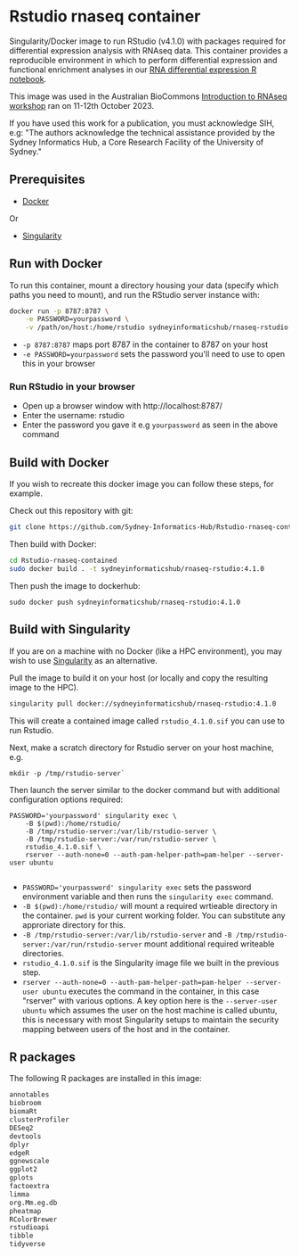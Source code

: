 # Rstudio rnaseq container

Singularity/Docker image to run RStudio (v4.1.0) with packages required for differential expression analysis with RNAseq data. This container provides a reproducible environment in which to perform differential expression and functional enrichment analyses in our [RNA differential expression R notebook](https://github.com/Sydney-Informatics-Hub/rnaseq-differential-expression-Rnotebook). 

This image was used in the Australian BioCommons [Introduction to RNAseq workshop](https://sydney-informatics-hub.github.io/rnaseq-workshop-2023/) ran on 11-12th October 2023.

If you have used this work for a publication, you must acknowledge SIH, e.g: "The authors acknowledge the technical assistance provided by the Sydney Informatics Hub, a Core Research Facility of the University of Sydney."

## Prerequisites

* [Docker](https://docs.docker.com/get-docker/)

Or

* [Singularity](https://docs.sylabs.io/guides/3.7/admin-guide/installation.html)


## Run with Docker

To run this container, mount a directory housing your data (specify which paths you need to mount), and run the RStudio server instance with: 

```bash 
docker run -p 8787:8787 \
    -e PASSWORD=yourpassword \
    -v /path/on/host:/home/rstudio sydneyinformaticshub/rnaseq-rstudio:4.1.0
```

* `-p 8787:8787` maps port 8787 in the container to 8787 on your host
* `-e PASSWORD=yourpassword` sets the password you'll need to use to open this in your browser

### Run RStudio in your browser

- Open up a browser window with http://localhost:8787/ 
- Enter the username: rstudio
- Enter the password you gave it e.g `yourpassword` as seen in the above command


## Build with Docker
If you wish to recreate this docker image you can follow these steps, for example.

Check out this repository with git:

```bash 
git clone https://github.com/Sydney-Informatics-Hub/Rstudio-rnaseq-contained.git

```

Then build with Docker:

```bash
cd Rstudio-rnaseq-contained
sudo docker build . -t sydneyinformaticshub/rnaseq-rstudio:4.1.0
```

Then push the image to dockerhub:

```
sudo docker push sydneyinformaticshub/rnaseq-rstudio:4.1.0
```

## Build with Singularity 

If you are on a machine with no Docker (like a HPC environment), you may wish to use [Singularity](https://docs.sylabs.io/guides/3.7/admin-guide/installation.html) as an alternative.

Pull the image to build it on your host (or locally and copy the resulting image to the HPC). 

```bash 
singularity pull docker://sydneyinformaticshub/rnaseq-rstudio:4.1.0
```
This will create a contained image called `rstudio_4.1.0.sif` you can use to run Rstudio.

Next, make a scratch directory for Rstudio server on your host machine, e.g.

```
mkdir -p /tmp/rstudio-server`
```

Then launch the server similar to the docker command but with additional configuration options required:

``` 
PASSWORD='yourpassword' singularity exec \
	-B $(pwd):/home/rstudio/
    -B /tmp/rstudio-server:/var/lib/rstudio-server \
    -B /tmp/rstudio-server:/var/run/rstudio-server \
    rstudio_4.1.0.sif \
    rserver --auth-none=0 --auth-pam-helper-path=pam-helper --server-user ubuntu
	
```

* `PASSWORD='yourpassword' singularity exec` sets the password environment variable and then runs the `singularity exec` command.
* `-B $(pwd):/home/rstudio/` will mount a required wrtieable directory in the container. `pwd` is your current working folder. You can substitute any approriate directory for this.
* `-B /tmp/rstudio-server:/var/lib/rstudio-server` and `-B /tmp/rstudio-server:/var/run/rstudio-server` mount additional required writeable directories.
* `rstudio_4.1.0.sif` is the Singularity image file we built in the previous step.
* `rserver --auth-none=0 --auth-pam-helper-path=pam-helper --server-user ubuntu` executes the command in the container, in this case "rserver" with various options. A key option here is the `--server-user ubuntu` which assumes the user on the host machine is called ubuntu, this is necessary with most Singularity setups to maintain the security mapping between users of the host and in the container.


## R packages 

The following R packages are installed in this image: 

```default
annotables
biobroom
biomaRt
clusterProfiler
DESeq2
devtools
dplyr
edgeR
ggnewscale
ggplot2
gplots
factoextra
limma
org.Mm.eg.db
pheatmap
RColorBrewer
rstudioapi
tibble
tidyverse
```


